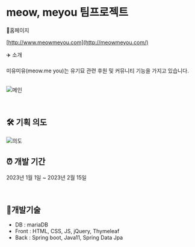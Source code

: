 # meow, meyou 팀프로젝트

🔗홈페이지

[http://www.meowmeyou.com](http://meowmeyou.com/)

✈️ 소개
<br><br>
미유미유(meow.me you)는 유기묘 관련 후원 및 커뮤니티 기능을 가지고 있습니다. <br><br>



![메인](https://user-images.githubusercontent.com/119803774/224811802-b0d6ee40-fb65-4904-8f9a-2bdfad6b3127.JPG)

<br>

## 🛠 기획 의도
![의도](https://user-images.githubusercontent.com/119803774/224812011-fd126b00-69b9-4ae4-9db2-81a90515ed45.JPG)



## ⏰ 개발 기간

2023년 1월 1일 ~ 2023년 2월 15일

<br>

## 📌개발기술

* DB : mariaDB
* Front : HTML, CSS, JS, jQuery, Thymeleaf
* Back : Spring boot, Java11, Spring Data Jpa



 
